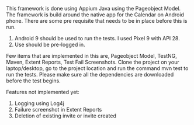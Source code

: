 This framework is done using Appium Java using the Pageobject Model. The framework is build around the native app for the Calendar on Android phone. There are some pre requisite that needs to be in place before this is run.

1. Android 9 should be used to run the tests. I used Pixel 9 with API 28.
2. Use should be pre-logged in.


Few items that are implemented in this are, Pageobject Model, TestNG, Maven, Extent Reports, Test Fail Screenshots.
Clone the project on your laptop/desktop, go to the project location and run the command mvn test to run the tests. Please make sure all the dependencies are downloaded before the test begins. 

Features not implemented yet: 
1. Logging using Log4j
2. Failure screenshot in Extent Reports
3. Deletion of existing invite or invite created